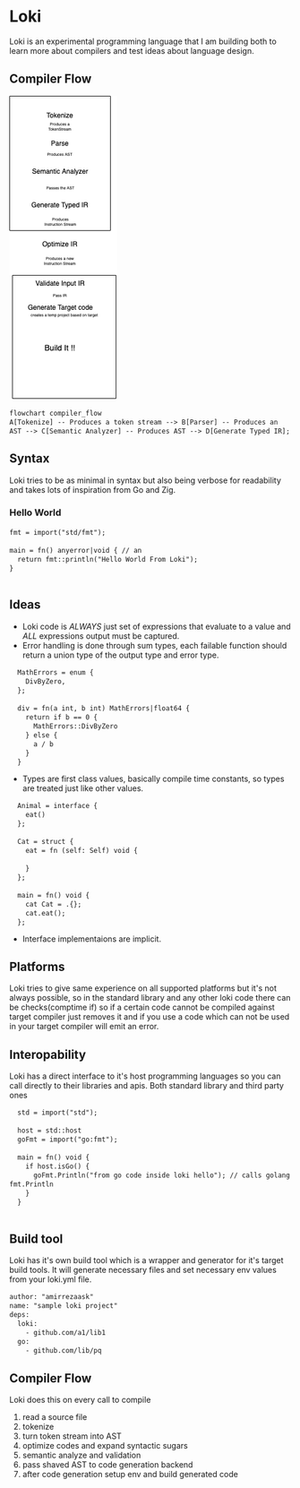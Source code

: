 # Loki
Loki is an experimental programming language that I am building both to learn more about compilers and test ideas about language design. 

## Compiler Flow
![compiler flow](https://github.com/amirrezaask/loki/blob/master/compiler_flow.png?raw=true)
```mermaid
flowchart compiler_flow
A[Tokenize] -- Produces a token stream --> B[Parser] -- Produces an AST --> C[Semantic Analyzer] -- Produces AST --> D[Generate Typed IR];

```

## Syntax
Loki tries to be as minimal in syntax but also being verbose for readability and takes lots of inspiration from Go and Zig.

### Hello World
```
fmt = import("std/fmt"); 

main = fn() anyerror|void { // an
  return fmt::println("Hello World From Loki");
}
  
```
## Ideas
- Loki code is *ALWAYS* just set of expressions that evaluate to a value and *ALL* expressions output must be captured.
- Error handling is done through sum types, each failable function should return a union type of the output type and error type.
```
  MathErrors = enum {
    DivByZero,
  };

  div = fn(a int, b int) MathErrors|float64 {
    return if b == 0 {
      MathErrors::DivByZero
    } else {
      a / b
    }
  }
```
- Types are first class values, basically compile time constants, so types are treated just like other values.
```
  Animal = interface {
    eat()
  };
  
  Cat = struct {
    eat = fn (self: Self) void {
      
    }
  };
  
  main = fn() void {
    cat Cat = .{};
    cat.eat();
  };
```

- Interface implementaions are implicit.

## Platforms
Loki tries to give same experience on all supported platforms but it's not always possible, so in the standard library and any other loki code there 
can be checks(comptime if) so if a certain code cannot be compiled against target compiler just removes it and if you use a code which can not be used
in your target compiler will emit an error.


## Interopability
Loki has a direct interface to it's host programming languages so you can call directly to their libraries and apis. Both standard library and third party ones
```
  std = import("std");

  host = std::host
  goFmt = import("go:fmt");
  
  main = fn() void {
    if host.isGo() {
      goFmt.Println("from go code inside loki hello"); // calls golang fmt.Println
    } 
  }
  
```

## Build tool 
Loki has it's own build tool which is a wrapper and generator for it's target build tools. It will generate necessary files and set necessary env values
from your loki.yml file.
```
author: "amirrezaask"
name: "sample loki project"
deps:
  loki:
    - github.com/a1/lib1
  go:
    - github.com/lib/pq
```

## Compiler Flow
Loki does this on every call to compile
1. read a source file
2. tokenize
3. turn token stream into AST
4. optimize codes and expand syntactic sugars
5. semantic analyze and validation
6. pass shaved AST to code generation backend
7. after code generation setup env and build generated code
